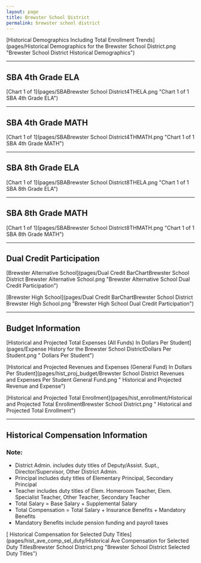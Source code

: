 ```yaml
---
layout: page
title: Brewster School District
permalink: brewster school district
---
```



[Historical Demographics Including Total Enrollment Trends](pages/Historical Demographics for the Brewster School District.png "Brewster School District Historical Demographics")

___

## SBA 4th Grade ELA

[Chart 1 of 1](pages/SBABrewster School District4THELA.png "Chart 1 of 1 SBA 4th Grade ELA")


___

## SBA 4th Grade MATH

[Chart 1 of 1](pages/SBABrewster School District4THMATH.png "Chart 1 of 1 SBA 4th Grade MATH")


___

## SBA 8th Grade ELA

[Chart 1 of 1](pages/SBABrewster School District8THELA.png "Chart 1 of 1 SBA 8th Grade ELA")


___

## SBA 8th Grade MATH

[Chart 1 of 1](pages/SBABrewster School District8THMATH.png "Chart 1 of 1 SBA 8th Grade MATH")


___

## Dual Credit Participation

[Brewster Alternative School](pages/Dual Credit BarChartBrewster School District Brewster Alternative School.png "Brewster Alternative School Dual Credit Participation")

[Brewster High School](pages/Dual Credit BarChartBrewster School District Brewster High School.png "Brewster High School Dual Credit Participation")


___

## Budget Information

[Historical and Projected Total Expenses (All Funds) In Dollars Per Student](pages/Expense History for the Brewster School DistrictDollars Per Student.png " Dollars Per Student")

[Historical and Projected Revenues and Expenses (General Fund) In Dollars Per Student](pages/hist_proj_budget/Brewster School District Revenues and Expenses Per Student General Fund.png " Historical and Projected Revenue and Expense")

[Historical and Projected Total Enrollment](pages/hist_enrollment/Historical and Projected Total EnrollmentBrewster School District.png " Historical and Projected Total Enrollment")


___

## Historical Compensation Information
### Note:
- District Admin. includes duty titles of Deputy/Assist. Supt., Director/Supervisor, Other District Admin.
- Principal includes duty titles of Elementary Principal, Secondary Principal
- Teacher includes duty titles of Elem. Homeroom Teacher, Elem. Specialist Teacher, Other Teacher, Secondary Teacher
- Total Salary = Base Salary + Supplemental Salary
- Total Compensation = Total Salary + Insurance Benefits + Mandatory Benefits
- Mandatory Benefits include pension funding and payroll taxes

[ Historical Compensation for Selected Duty Titles](pages/hist_ave_comp_sel_duty/Historical Ave Compensation for Selected Duty TitlesBrewster School District.png "Brewster School District Selected Duty Titles")

